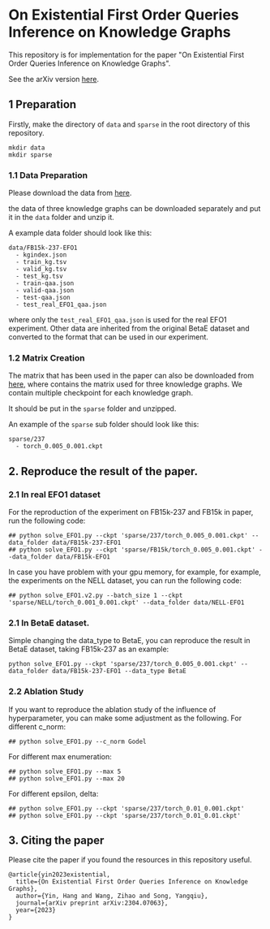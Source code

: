 # On Existential First Order Queries Inference on Knowledge Graphs

This repository is for implementation for the paper "On Existential First Order Queries Inference on Knowledge Graphs".

See the arXiv version [here](https://arxiv.org/abs/2304.07063).

## 1 Preparation
Firstly, make the directory of `data` and `sparse` in the root directory of this repository.
```angular2html
mkdir data
mkdir sparse
```
### 1.1 Data Preparation
Please download the data from [here](https://drive.google.com/drive/folders/17bPr6_ESqh5D0LgWNgpE4mY8gpg2iC5o?usp=sharing).




the data of three knowledge graphs can be downloaded separately and put it in the `data` folder and unzip it.

A example data folder should look like this:
```
data/FB15k-237-EFO1
  - kgindex.json
  - train_kg.tsv
  - valid_kg.tsv
  - test_kg.tsv
  - train-qaa.json
  - valid-qaa.json
  - test-qaa.json
  - test_real_EFO1_qaa.json
```

where only the `test_real_EFO1_qaa.json` is used for the real EFO1 experiment. Other data are inherited from the original BetaE dataset 
and converted to the format that can be used in our experiment.

### 1.2 Matrix Creation

The matrix that has been used in the paper can also be downloaded from [here](https://drive.google.com/drive/folders/17bPr6_ESqh5D0LgWNgpE4mY8gpg2iC5o?usp=sharing), 
where contains the matrix used for three knowledge graphs. We contain multiple checkpoint for each knowledge graph.

It should be put in the `sparse` folder and unzipped.

An example of the `sparse` sub folder should look like this:
```
sparse/237
  - torch_0.005_0.001.ckpt
```

## 2. Reproduce the result of the paper.

### 2.1 In real EFO1 dataset

For the reproduction of the experiment on FB15k-237 and FB15k in paper, run the following code:
```
## python solve_EFO1.py --ckpt 'sparse/237/torch_0.005_0.001.ckpt' --data_folder data/FB15k-237-EFO1
## python solve_EFO1.py --ckpt 'sparse/FB15k/torch_0.005_0.001.ckpt' --data_folder data/FB15k-EFO1
```

In case you have problem with your gpu memory, for example, for example, the experiments on the NELL dataset, you can run the following code:
```
## python solve_EFO1.v2.py --batch_size 1 --ckpt 'sparse/NELL/torch_0.001_0.001.ckpt' --data_folder data/NELL-EFO1
```

### 2.1 In BetaE dataset.

Simple changing the data_type to BetaE, you can reproduce the result in BetaE dataset, taking FB15k-237 as an example:
```
python solve_EFO1.py --ckpt 'sparse/237/torch_0.005_0.001.ckpt' --data_folder data/FB15k-237-EFO1 --data_type BetaE
```

### 2.2 Ablation Study
If you want to reproduce the ablation study of the influence of hyperparameter, you can make some adjustment as the following.
For different c_norm:
```
## python solve_EFO1.py --c_norm Godel
```
For different max enumeration:
```
## python solve_EFO1.py --max 5
## python solve_EFO1.py --max 20
```

For different epsilon, delta:
```
## python solve_EFO1.py --ckpt 'sparse/237/torch_0.01_0.001.ckpt'
## python solve_EFO1.py --ckpt 'sparse/237/torch_0.01_0.01.ckpt'
```

## 3. Citing the paper

Please cite the paper if you found the resources in this repository useful.

```
@article{yin2023existential,
  title={On Existential First Order Queries Inference on Knowledge Graphs},
  author={Yin, Hang and Wang, Zihao and Song, Yangqiu},
  journal={arXiv preprint arXiv:2304.07063},
  year={2023}
}